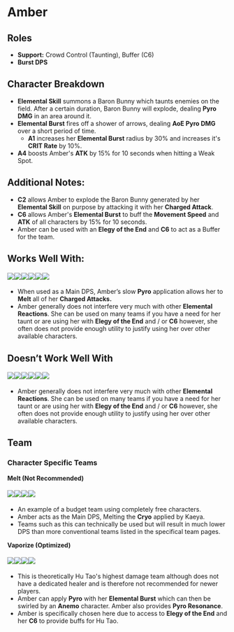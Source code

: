 # Amber

## Roles

* **Support:** Crowd Control (Taunting), Buffer (C6)
* **Burst DPS**

## Character Breakdown

* **Elemental Skill** summons a Baron Bunny which taunts enemies on the field. After a certain duration, Baron Bunny will explode, dealing **Pyro DMG** in an area around it.
* **Elemental Burst** fires off a shower of arrows, dealing **AoE Pyro DMG** over a short period of time.
  * **A1** increases her **Elemental Burst** radius by 30% and increases it's **CRIT Rate** by 10%.
* **A4** boosts Amber's **ATK** by 15% for 10 seconds when hitting a Weak Spot.

## Additional Notes:

* **C2** allows Amber to explode the Baron Bunny generated by her **Elemental Skill** on purpose by attacking it with her **Charged Attack**.
* **C6** allows Amber's **Elemental Burst** to buff the **Movement Speed** and **ATK** of all characters by 15% for 10 seconds.
* Amber can be used with an **Elegy of the End** and **C6** to act as a Buffer for the team.

## Works Well With:

#### ![](../../.gitbook/assets/ui\_icon\_anemo.webp)![](../../.gitbook/assets/ui\_icon\_cryo.webp)![](../../.gitbook/assets/ui\_icon\_electro.webp)![](../../.gitbook/assets/ui\_icon\_geo.webp)![](../../.gitbook/assets/ui\_icon\_hydro.webp)![](../../.gitbook/assets/ui\_icon\_pyro.webp)

* When used as a Main DPS, Amber’s slow **Pyro** application allows her to **Melt** all of her **Charged Attacks.**
* Amber generally does not interfere very much with other **Elemental Reactions**. She can be used on many teams if you have a need for her taunt or are using her with **Elegy of the End** and / or **C6** however, she often does not provide enough utility to justify using her over other available characters.

## Doesn’t Work Well With

#### ![](../../.gitbook/assets/ui\_icon\_anemo.webp)![](../../.gitbook/assets/ui\_icon\_cryo.webp)![](../../.gitbook/assets/ui\_icon\_electro.webp)![](../../.gitbook/assets/ui\_icon\_geo.webp)![](../../.gitbook/assets/ui\_icon\_hydro.webp)![](../../.gitbook/assets/ui\_icon\_pyro.webp)

* Amber generally does not interfere very much with other **Elemental Reactions**. She can be used on many teams if you have a need for her taunt or are using her with **Elegy of the End** and / or **C6** however, she often does not provide enough utility to justify using her over other available characters.

## Team

### Character Specific Teams

**Melt (Not Recommended)**

#### ![](../../.gitbook/assets/ui\_avataricon\_amber.png)![](../../.gitbook/assets/ui\_avataricon\_kaeya.png)![](../../.gitbook/assets/ui\_avataricon\_lumine\_anemo.png)![](../../.gitbook/assets/ui\_avataricon\_barbara.png)

* An example of a budget team using completely free characters.
* Amber acts as the Main DPS, Melting the **Cryo** applied by Kaeya.
* Teams such as this can technically be used but will result in much lower DPS than more conventional teams listed in the specifical team pages.

**Vaporize (Optimized)**

#### ![](../../.gitbook/assets/ui\_avataricon\_hutao.png)![](../../.gitbook/assets/ui\_avataricon\_xingqiu.png)![](../../.gitbook/assets/ui\_avataricon\_kazuha.png)![](../../.gitbook/assets/ui\_avataricon\_amber.png)

* This is theoretically Hu Tao's highest damage team although does not have a dedicated healer and is therefore not recommended for newer players.
* Amber can apply **Pyro** with her **Elemental Burst** which can then be swirled by an **Anemo** character. Amber also provides **Pyro Resonance**.
* Amber is specifically chosen here due to access to **Elegy of the End** and her **C6** to provide buffs for Hu Tao.
